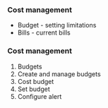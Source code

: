 ### Cost management ###
- Budget - setting limitations 
- Bills - current bills 

### Cost management ###
1. Budgets
2. Create and manage budgets
3. Cost budget
4. Set budget
5. Configure alert
